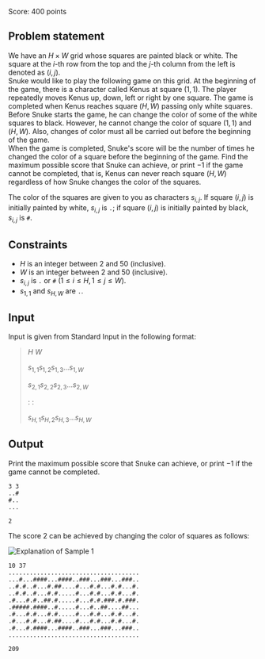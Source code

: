 Score: $400$ points

## Problem statement

We have an $H \times W$ grid whose squares are painted black or white. The square at the $i$-th row from the top and the $j$-th column from the left is denoted as $(i, j)$.<br>
Snuke would like to play the following game on this grid. At the beginning of the game, there is a character called Kenus at square $(1, 1)$. The player repeatedly moves Kenus up, down, left or right by one square. The game is completed when Kenus reaches square $(H, W)$ passing only white squares.<br>
Before Snuke starts the game, he can change the color of some of the white squares to black. However, he cannot change the color of square $(1, 1)$ and $(H, W)$. Also, changes of color must all be carried out before the beginning of the game.<br>
When the game is completed, Snuke's score will be the number of times he changed the color of a square before the beginning of the game. Find the maximum possible score that Snuke can achieve, or print $-1$ if the game cannot be completed, that is, Kenus can never reach square $(H, W)$ regardless of how Snuke changes the color of the squares.  

The color of the squares are given to you as characters $s_{i, j}$. If square $(i, j)$ is initially painted by white, $s_{i, j}$ is `.`; if square $(i, j)$ is initially painted by black, $s_{i, j}$ is `#`.

## Constraints

- $H$ is an integer between $2$ and $50$ (inclusive).
- $W$ is an integer between $2$ and $50$ (inclusive).
- $s_{i, j}$ is `.` or `#` $(1 \leq i \leq H, 1 \leq j \leq W)$.
- $s_{1, 1}$ and $s_{H, W}$ are `.`.

## Input

Input is given from Standard Input in the following format:

> $H$ $W$
> 
> $s_{1, 1}s_{1, 2}s_{1, 3} ... s_{1, W}$
> 
> $s_{2, 1}s_{2, 2}s_{2, 3} ... s_{2, W}$
> 
>  $:$   $:$
> 
> $s_{H, 1}s_{H, 2}s_{H, 3} ... s_{H, W}$

## Output

Print the maximum possible score that Snuke can achieve, or print $-1$ if the game cannot be completed.

```input1
3 3
..#
#..
...
```

```output1
2
```

The score $2$ can be achieved by changing the color of squares as follows:

![Explanation of Sample 1](https://img.atcoder.jp/abc088/bc944898899615e35f898654b68cd517.png)

```input2
10 37
.....................................
...#...####...####..###...###...###..
..#.#..#...#.##....#...#.#...#.#...#.
..#.#..#...#.#.....#...#.#...#.#...#.
.#...#.#..##.#.....#...#.#.###.#.###.
.#####.####..#.....#...#..##....##...
.#...#.#...#.#.....#...#.#...#.#...#.
.#...#.#...#.##....#...#.#...#.#...#.
.#...#.####...####..###...###...###..
.....................................
```

```output2
209
```